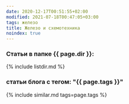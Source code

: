 ```yaml
---
date: 2020-12-17T00:51:55+02:00
modified: 2021-07-18T00:47:05+03:00
tags: железо
title: Железо и схемотехника
noindex: true
---
```


### Статьи в папке {{ page.dir }}:
{% include listdir.md %}


<!--
## Мобильные телефоны
## Компьютеры
## Печатные платы
## Пайка
## Микроконтроллеры
## ВЧ-техника
## Сетевое оборудование
## Обучение


### **Статьи по теме разработки/эксплуатации hardware**
1. [Типы коннекторов](./connectors.md)
1. [Запись звука конференции](./запись-конференции-audacity.md)
1. [RFID-идентификация](./RFID.md)
1. [Разводка печантых плат](./PCB.md)
1. [Регулятор громкости](./регулятор_громкости.md) 
1. [Питение и регуляторы напряжения](./регуляторы_напруги.md)
1. [автостарт андроид телефона при подаче питания](автостарт-андроид-телефона.md)
1. [Altium_Designer](Altium_Designer)

-->


### **статьи блога с тегом: "{{ page.tags }}"**


{% include similar.md tags=page.tags %}
